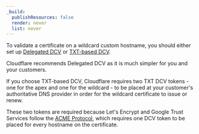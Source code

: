 ```yaml
---
_build:
  publishResources: false
  render: never
  list: never
---
```


To validate a certificate on a wildcard custom hostname, you should either set up [Delegated DCV](/cloudflare-for-platforms/cloudflare-for-saas/security/certificate-management/issue-and-validate/validate-certificates/delegated-dcv/) or [TXT-based DCV](/cloudflare-for-platforms/cloudflare-for-saas/security/certificate-management/issue-and-validate/validate-certificates/txt/).

Cloudflare recommends Delegated DCV as it is much simpler for you and your customers.

If you choose TXT-based DCV, Cloudflare requires two TXT DCV tokens - one for the apex and one for the wildcard - to be placed at your customer's authoritative DNS provider in order for the wildcard certificate to issue or renew. 

These two tokens are required because Let's Encrypt and Google Trust Services follow the [ACME Protocol](https://datatracker.ietf.org/doc/html/rfc8555), which requires one DCV token to be placed for every hostname on the certificate.